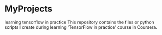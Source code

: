 # MyProjects
learning tensorflow in practice
This repository contains the files or python scripts I create during learning 'TensorFlow in practice' course in Coursera.
